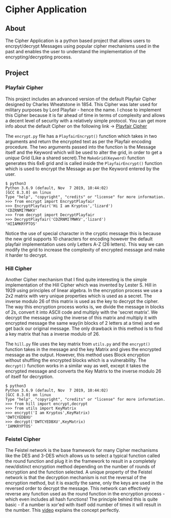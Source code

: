 # Cipher Application

## About

The Cipher Application is a python based project that allows users to encrpyt/decrypt Messages using popular cipher mechanisms used in the past and enables the user to understand the implementation of the encrypting/decrypting process.

## Project

### Playfair Cipher

This project includes an advanced version of the default Playfair Cipher designed by  Charles Wheatstone in 1854. This Cipher was later used for military purposes by Lord Playfair - hence the name. I chose to implement this Cipher because it is far ahead of time in terms of complexity and allows a decent level of security with a relatively simple protocol. You can get more info about the default Cipher on the following link -> [Playfair Cipher](https://en.wikipedia.org/wiki/Playfair_cipher)


The `encrypt.py` file has a `PlayfairEncrypt()` function which takes in two arguments and return the encrypted text as per the Playfair encoding procedure. The two arguments passed into the function is the Message itself and the Keyword which will be used to alter the grid, in order to get a *unique* Grid (Like a shared secret).The `MakeGrid(Keyword)` function generates this 6x6 grid and is called inside the `PlayfairEncrypt()` function which is used to encrypt the Message as per the Keyword entered by the user.

```
$ python3
Python 3.6.9 (default, Nov  7 2019, 10:44:02) 
[GCC 8.3.0] on linux
Type "help", "copyright", "credits" or "license" for more information.
>>> from encrypt import EncryptPlayfair
>>> EncryptPlayfair('Hi I am Kryptos','lizard')
'CDZRNMI?MWKV'
>>> from decrypt import DecryptPlayfair
>>> DecryptPlayfair('CDZRNMI?MWKV','lizard')
'HIIAMKRYPTOS'
```

Notice the use of special character in the cryptic message this is because the new grid supports 10 characters for encoding however the default playfair implementation uses only Letters A-Z (26 letters). This way we can modify the grid to increase the complexity of encrypted message and make it harder to decrypt.

### Hill Cipher 

Another Cipher mechanism that I find quite interesting is the simple implementation of the Hill Cipher which was invented by Lester S. Hill in 1929 using principles of linear algebra. In the encryption process we use a 2x2 matrix with very unique properties which is used as a secret. The inverse modulo 26 of this matrix is used as the key to decrypt the cipher. The way this encryption process works is, we divide the message in blocks of 2s, convert it into ASCII code and multiply with the 'secret matrix'. We decrypt the message using the inverse of this matrix and multiply it with encrypted message the same way(in blocks of 2 letters at a time) and we get back our original message. The only drawback in this method is to find a key matrix that has a inverse modulo of 26.

The `hill.py` file uses the key matrix from `utils.py` and the `encrypt()` function takes in the message and the key Matrix and gives the encrypted message as the output. However, this method uses Block encryption without shuffling the encrypted blocks which is a vulnerability.
The `decrypt()` function works in a similar way as well, except it takes the encrypted message and converts the Key Matrix to the inverse modulo 26 of itself for decryption. 

```
$ python3
Python 3.6.9 (default, Nov  7 2019, 10:44:02) 
[GCC 8.3.0] on linux
Type "help", "copyright", "credits" or "license" for more information.
>>> from hill import encrypt,decrypt
>>> from utils import KeyMatrix
>>> encrypt('I am Kryptos',KeyMatrix)
'DWTCYEDBXU'
>>> decrypt('DWTCYEDBXU',KeyMatrix)
'IAMKRYPTOS'

```

### Feistel Cipher

The Feistel network is the base framework for many Cipher mechanisms like the DES and 3-DES which allows us to select a typical function called the round function and plug it in the framework to result in a completely new/distinct encryption method depending on the number of rounds of encryption and the function selected. A unique property of the Feistel network is that the decryption mechanism is not the reversal of the encryption method, but it is exactly the same, only the keys are used in the reversed order to decrypt the message. This network can effectively reverse any function used as the round function in the encryption process - which even includes all hash functions! The principle behind this is quite basic - if a number is xor'ed with itself odd number of times it will result in the number.  This [video](https://www.youtube.com/watch?v=FGhj3CGxl8I&t=239s) explains the concept perfectly.